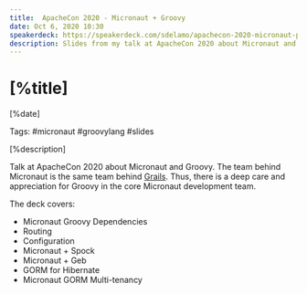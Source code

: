 ```yaml
---
title:  ApacheCon 2020 - Micronaut + Groovy
date: Oct 6, 2020 10:30
speakerdeck: https://speakerdeck.com/sdelamo/apachecon-2020-micronaut-plus-groovy
description: Slides from my talk at ApacheCon 2020 about Micronaut and Groovy
---
```


# [%title]

[%date]

Tags: #micronaut #groovylang #slides

[%description]

Talk at ApacheCon 2020 about Micronaut and Groovy. The team behind Micronaut is the same team behind [Grails](https://grails.org). Thus, there is a deep care and appreciation for Groovy in the core Micronaut development team. 

The deck covers:

- Micronaut Groovy Dependencies
- Routing
- Configuration
- Micronaut + Spock
- Micronaut + Geb
- GORM for Hibernate
- Micronaut GORM Multi-tenancy

<script async class="speakerdeck-embed" data-id="0372abab3ced44dbbd2a880339aab1f0" data-ratio="1.77469670710572" src="//speakerdeck.com/assets/embed.js"></script>
